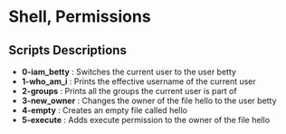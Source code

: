 <h1>Shell, Permissions</h1>
<h2>Scripts Descriptions</h1>
<ul>
<li><strong>0-iam_betty</strong> : Switches the current user to the user betty</li>
<li><strong>1-who_am_i</strong> : Prints the effective username of the current user</li>
<li><strong>2-groups</strong> : Prints all the groups the current user is part of</li>
<li><strong>3-new_owner</strong> : Changes the owner of the file hello to the user betty</li>
<li><strong>4-empty</strong> : Creates an empty file called hello</li>
<li><strong>5-execute</strong> : Adds execute permission to the owner of the file hello</li>
